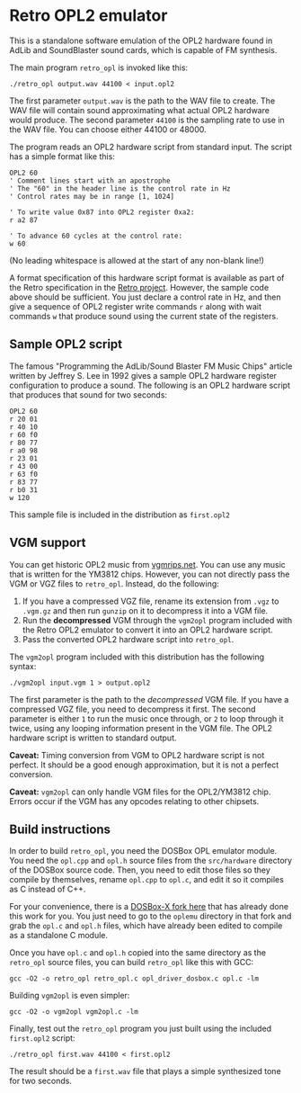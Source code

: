 # Retro OPL2 emulator

This is a standalone software emulation of the OPL2 hardware found in AdLib and SoundBlaster sound cards, which is capable of FM synthesis.

The main program `retro_opl` is invoked like this:

    ./retro_opl output.wav 44100 < input.opl2

The first parameter `output.wav` is the path to the WAV file to create.  The WAV file will contain sound approximating what actual OPL2 hardware would produce.  The second parameter `44100` is the sampling rate to use in the WAV file.  You can choose either 44100 or 48000.

The program reads an OPL2 hardware script from standard input.  The script has a simple format like this:

    OPL2 60
    ' Comment lines start with an apostrophe
    ' The "60" in the header line is the control rate in Hz
    ' Control rates may be in range [1, 1024]
    
    ' To write value 0x87 into OPL2 register 0xa2:
    r a2 87

    ' To advance 60 cycles at the control rate:
    w 60

(No leading whitespace is allowed at the start of any non-blank line!)

A format specification of this hardware script format is available as part of the Retro specification in the [Retro project](https://github.com/canidlogic/retro).  However, the sample code above should be sufficient.  You just declare a control rate in Hz, and then give a sequence of OPL2 register write commands `r` along with wait commands `w` that produce sound using the current state of the registers.

## Sample OPL2 script

The famous "Programming the AdLib/Sound Blaster FM Music Chips" article written by Jeffrey S. Lee in 1992 gives a sample OPL2 hardware register configuration to produce a sound.  The following is an OPL2 hardware script that produces that sound for two seconds:

    OPL2 60
    r 20 01
    r 40 10
    r 60 f0
    r 80 77
    r a0 98
    r 23 01
    r 43 00
    r 63 f0
    r 83 77
    r b0 31
    w 120

This sample file is included in the distribution as `first.opl2`

## VGM support

You can get historic OPL2 music from [vgmrips.net](https://vgmrips.net/).  You can use any music that is written for the YM3812 chips.  However, you can not directly pass the VGM or VGZ files to `retro_opl`.  Instead, do the following:

1. If you have a compressed VGZ file, rename its extension from `.vgz` to `.vgm.gz` and then run `gunzip` on it to decompress it into a VGM file.
2. Run the **decompressed** VGM through the `vgm2opl` program included with the Retro OPL2 emulator to convert it into an OPL2 hardware script.
3. Pass the converted OPL2 hardware script into `retro_opl`.

The `vgm2opl` program included with this distribution has the following syntax:

    ./vgm2opl input.vgm 1 > output.opl2

The first parameter is the path to the _decompressed_ VGM file.  If you have a compressed VGZ file, you need to decompress it first.  The second parameter is either `1` to run the music once through, or `2` to loop through it twice, using any looping information present in the VGM file.  The OPL2 hardware script is written to standard output.

**Caveat:**  Timing conversion from VGM to OPL2 hardware script is not perfect.  It should be a good enough approximation, but it is not a perfect conversion.

**Caveat:**  `vgm2opl` can only handle VGM files for the OPL2/YM3812 chip.  Errors occur if the VGM has any opcodes relating to other chipsets.

## Build instructions

In order to build `retro_opl`, you need the DOSBox OPL emulator module.  You need the `opl.cpp` and `opl.h` source files from the `src/hardware` directory of the DOSBox source code.  Then, you need to edit those files so they compile by themselves, rename `opl.cpp` to `opl.c`, and edit it so it compiles as C instead of C++.

For your convenience, there is a [DOSBox-X fork here](https://github.com/canidlogic/dosbox-x) that has already done this work for you.  You just need to go to the `oplemu` directory in that fork and grab the `opl.c` and `opl.h` files, which have already been edited to compile as a standalone C module.

Once you have `opl.c` and `opl.h` copied into the same directory as the `retro_opl` source files, you can build `retro_opl` like this with GCC:

    gcc -O2 -o retro_opl retro_opl.c opl_driver_dosbox.c opl.c -lm

Building `vgm2opl` is even simpler:

    gcc -O2 -o vgm2opl vgm2opl.c -lm

Finally, test out the `retro_opl` program you just built using the included `first.opl2` script:

    ./retro_opl first.wav 44100 < first.opl2

The result should be a `first.wav` file that plays a simple synthesized tone for two seconds.
